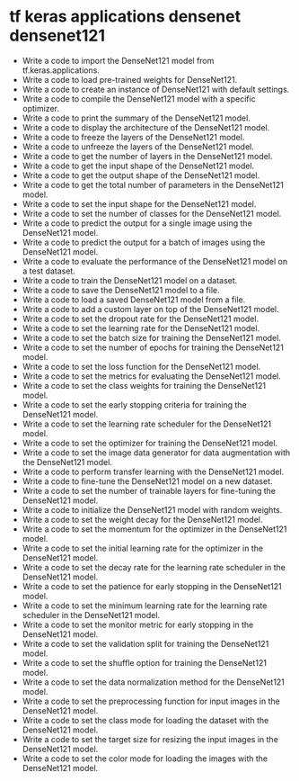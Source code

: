 # tf keras applications densenet densenet121

- Write a code to import the DenseNet121 model from tf.keras.applications.
- Write a code to load pre-trained weights for DenseNet121.
- Write a code to create an instance of DenseNet121 with default settings.
- Write a code to compile the DenseNet121 model with a specific optimizer.
- Write a code to print the summary of the DenseNet121 model.
- Write a code to display the architecture of the DenseNet121 model.
- Write a code to freeze the layers of the DenseNet121 model.
- Write a code to unfreeze the layers of the DenseNet121 model.
- Write a code to get the number of layers in the DenseNet121 model.
- Write a code to get the input shape of the DenseNet121 model.
- Write a code to get the output shape of the DenseNet121 model.
- Write a code to get the total number of parameters in the DenseNet121 model.
- Write a code to set the input shape for the DenseNet121 model.
- Write a code to set the number of classes for the DenseNet121 model.
- Write a code to predict the output for a single image using the DenseNet121 model.
- Write a code to predict the output for a batch of images using the DenseNet121 model.
- Write a code to evaluate the performance of the DenseNet121 model on a test dataset.
- Write a code to train the DenseNet121 model on a dataset.
- Write a code to save the DenseNet121 model to a file.
- Write a code to load a saved DenseNet121 model from a file.
- Write a code to add a custom layer on top of the DenseNet121 model.
- Write a code to set the dropout rate for the DenseNet121 model.
- Write a code to set the learning rate for the DenseNet121 model.
- Write a code to set the batch size for training the DenseNet121 model.
- Write a code to set the number of epochs for training the DenseNet121 model.
- Write a code to set the loss function for the DenseNet121 model.
- Write a code to set the metrics for evaluating the DenseNet121 model.
- Write a code to set the class weights for training the DenseNet121 model.
- Write a code to set the early stopping criteria for training the DenseNet121 model.
- Write a code to set the learning rate scheduler for the DenseNet121 model.
- Write a code to set the optimizer for training the DenseNet121 model.
- Write a code to set the image data generator for data augmentation with the DenseNet121 model.
- Write a code to perform transfer learning with the DenseNet121 model.
- Write a code to fine-tune the DenseNet121 model on a new dataset.
- Write a code to set the number of trainable layers for fine-tuning the DenseNet121 model.
- Write a code to initialize the DenseNet121 model with random weights.
- Write a code to set the weight decay for the DenseNet121 model.
- Write a code to set the momentum for the optimizer in the DenseNet121 model.
- Write a code to set the initial learning rate for the optimizer in the DenseNet121 model.
- Write a code to set the decay rate for the learning rate scheduler in the DenseNet121 model.
- Write a code to set the patience for early stopping in the DenseNet121 model.
- Write a code to set the minimum learning rate for the learning rate scheduler in the DenseNet121 model.
- Write a code to set the monitor metric for early stopping in the DenseNet121 model.
- Write a code to set the validation split for training the DenseNet121 model.
- Write a code to set the shuffle option for training the DenseNet121 model.
- Write a code to set the data normalization method for the DenseNet121 model.
- Write a code to set the preprocessing function for input images in the DenseNet121 model.
- Write a code to set the class mode for loading the dataset with the DenseNet121 model.
- Write a code to set the target size for resizing the input images in the DenseNet121 model.
- Write a code to set the color mode for loading the images with the DenseNet121 model.